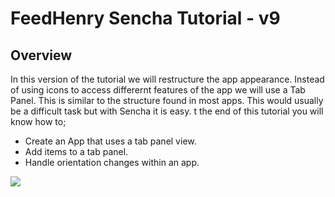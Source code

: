 # FeedHenry Sencha Tutorial - v9

## Overview

In this version of the tutorial we will restructure the app appearance. Instead of using icons to access differernt features of the app we will use a Tab Panel. This is similar to the structure found in most apps. This would usually be a difficult task but with Sencha it is easy. t the end of this tutorial you will know how to;

* Create an App that uses a tab panel view.
* Add items to a tab panel.
* Handle orientation changes within an app.

![](https://github.com/feedhenry/Training-Demo-App/raw/v1/docs/HomeView.png)
